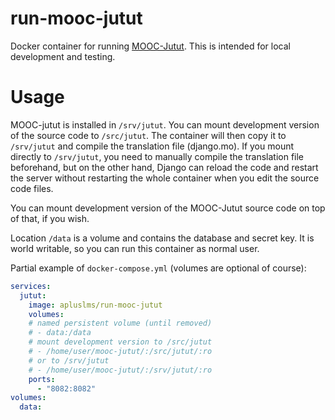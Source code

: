 # run-mooc-jutut

Docker container for running [MOOC-Jutut](https://github.com/Aalto-LeTech/mooc-jutut).
This is intended for local development and testing.

# Usage

MOOC-jutut is installed in `/srv/jutut`.
You can mount development version of the source code to `/src/jutut`.
The container will then copy it to `/srv/jutut` and compile
the translation file (django.mo). If you mount directly to
`/srv/jutut`, you need to manually compile the translation file beforehand,
but on the other hand, Django can reload the code and restart the server
without restarting the whole container when you edit the source code files.

You can mount development version of the MOOC-Jutut source code on top of that, if you wish.

Location `/data` is a volume and contains the database and secret key.
It is world writable, so you can run this container as normal user.

Partial example of `docker-compose.yml` (volumes are optional of course):

```yaml
services:
  jutut:
    image: apluslms/run-mooc-jutut
    volumes:
    # named persistent volume (until removed)
    # - data:/data
    # mount development version to /src/jutut
    # - /home/user/mooc-jutut/:/src/jutut/:ro
    # or to /srv/jutut
    # - /home/user/mooc-jutut/:/srv/jutut/:ro
    ports:
      - "8082:8082"
volumes:
  data:
```
